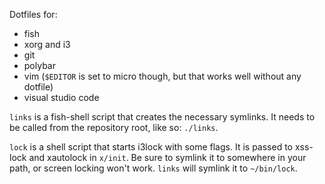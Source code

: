 Dotfiles for:
- fish
- xorg and i3
- git
- polybar
- vim (`$EDITOR` is set to micro though, but that works well without any dotfile)
- visual studio code

`links` is a fish-shell script that creates the necessary symlinks.
It needs to be called from the repository root, like so: `./links`.

`lock` is a shell script that starts i3lock with some flags.
It is passed to xss-lock and xautolock in `x/init`. Be sure to
symlink it to somewhere in your path, or screen locking won't work.
`links` will symlink it to `~/bin/lock`.
